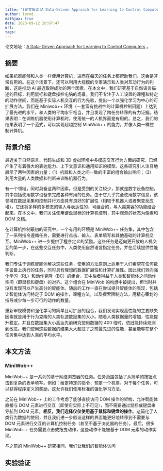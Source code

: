 ```yaml
---
title: "[论文解读]A Data-Driven Approach for Learning to Control Computers"
author: lornd
mathjax: true
date: 2023-09-12 20:07:47
url:
tags:
---
```


论文地址：[A Data-Driven Approach for Learning to Control Computers](https://arxiv.org/abs/2202.08137v1) 。

## 摘要

如果机器能够和人类一样使用计算机，进而在每天的任务上都帮助我们，这会是非常有用的。在这个场景下，还可以利用大规模的专家演示和人类对互动行为的判断，这是推动 AI 最近取得成功的两个因素。在本文中，我们研究基于自然语言描述的目标，利用鼠标和键盘操控电脑的场景。我们不专注于人工设置的课程和特定的动作空间，而是基于实际人机交互的行为先验，提出一个以强化学习为中心的可扩展方法。我们在 Miniwob++ 环境（一套富有挑战性的计算机控制问题）上达到了最先进的水平，和人类的平均水平相当，并且发现了跨任务转移的有力证据。结果表明：在训练机器使用计算机时，使用统一的人机界面是有用的。总之，我们的结果表明了一个范式，可以实现超越控制 MiniWob++ 的能力，并像人类一样控制计算机。

## 背景介绍

最近关于自然语言、代码生成和 3D 虚拟环境中多模态交互行为方面的研究，已经产生了有着强大的表达能力、上下文意识和通用知识的模型。这些研究引人注目地展示了两种因素的力量：（1）机器和人类之间一致的丰富的组合输出空间；（2）利用大量的人类数据和判断来训练机器行为。

有一个领域，同时具备这两种因素，但是受到的关注较少，那就是数字设备控制。其中包括使用数字设备来完成各种有用的任务。由于它几乎完全使用数字信息，该领域在数据采集和控制并行方面具有良好的扩展性（相较于机器人或者聚变反应堆）。它还将多样的多模态的输入与表达性的，可组合的，与人类兼容的功能结合起来。在本文中，我们关注使用键盘鼠标的计算机控制，其中观测的状态为像素和 DOM 文档。

在计算机控制最初的研究中，一个有用的环境是 MiniWob++ 任务集，其中包含了一系列指令遵循任务，需要进行点击、输入、表单填写和其他基础的计算机交互。MiniWob++ 进一步提供了程序定义的奖励。这些任务是迈向更开放的人机交互的第一步，在这些交互任务中，人类使用自然语言指定任务，并在后续提供性能判断。

我们专注于训练智能体解决这些任务，使用的方法原则上适用于人们希望在任何数字设备上执行的任务，同时具有理想的数据扩展性和计算扩展性。因此我们转向强化学习（RL）和动作克隆（BC）的组合，其中后者得益于人类和智能体之间动作空间（即鼠标和键盘）的对齐。这个组合在 MiniWob 的构想中被提出，但当时并没有发现可以产生高分的智能体。随后的工作一直在尝试提升智能体的表现，包括让智能体访问特定于 DOM 的操作，课程方法，以及探索限制方法，用精心策划的指导减少每一步可行的动作的数量。

重新审视模仿和强化学习的简单且可扩展的组合，我们发现实现高性能的主要缺失因素就是用于行为克隆的人类轨迹数据集的大小。随着人类数据量的增加，性能提升稳定，并且在数据集大小高达先前研究使用数据的 400 倍时，依旧能持续观测到改进。我们使用这些数据的结果大大超过了之前最先进的性能，甚至能够在整个任务集中达到人类的平均水平。

## 本文方法

### MiniWob++

MiniWob++ 是一系列的基于网络浏览器的任务。任务范围包括了从简单的按钮点击到复杂的表单填写。例如：给定特定的指令，预定一个机票。对于每个任务，可以获得程序定义的奖励，这允许我们使用标准的强化学习方法。

之前在 MiniWob++ 上的工作考虑了能够直接访问 DOM 操作的架构，允许智能体直接与 DOM 元素进行交互（即使它实际上不可见），而不需要通过鼠标或键盘来导航到 DOM 元素。**相反，我们选择仅仅使用基于鼠标和键盘的操作**。这简化了人类行为数据的使用，并且我们进一步假设这样的界面能更好地转移到不需要与 DOM 元素进行交互的计算机控制任务（甚至不基于浏览器的任务）。最后，很多 MiniWob++ 任务需要点击或拖曳动作，这些动作不能被基于 DOM 元素的动作实现。

与之前的 MiniWob++ 研究相同，我们让我们的智能体访问

## 实验验证
